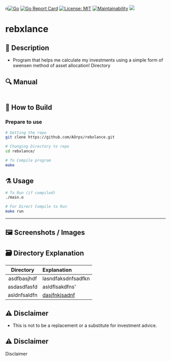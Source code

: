 n[![Go](https://github.com/AOrps/rebxlance/actions/workflows/go.yml/badge.svg)](https://github.com/AOrps/rebxlance/actions/workflows/go.yml)
[![Go Report Card](https://goreportcard.com/badge/github.com/AOrps/rebxlance)](https://goreportcard.com/report/github.com/AOrps/rebxlance)
[![License: MIT](https://img.shields.io/badge/License-MIT-yellow.svg)](https://opensource.org/licenses/MIT)
[![Maintainability](https://api.codeclimate.com/v1/badges/4e5372c279e42457ecfb/maintainability)](https://codeclimate.com/github/AOrps/rebxlance/maintainability)
[![](https://img.shields.io/badge/Layout-Go%20Standard-informational)](https://github.com/golang-standards/project-layout)
# rebxlance
<!-- rebxlance logo -->

## :memo: Description
- Program that helps me calculate my investments using a simple form of swensen method of asset allocation!
Directory
## :mag: Manual

```txt

```

## :hammer: How to Build
### Prepare to use
```sh
# Getting the repo
git clone https://github.com/AOrps/rebxlance.git

# Changing Directory to repo
cd rebxlance/

# To Compile program
make
```

## :alembic: Usage
```sh
# To Run (if compiled)
./main.o

# For Direct Compile to Run
make run
```

---

## :framed_picture: Screenshots / Images

## :card_file_box: Directory Explanation

| Directory | Explanation
| :-------: | :---------
|    asdfbasjhdf       |  lasndfaksdnfsadfkn 
| asdasdfasfd | asldflsakdfns'
| asldnfsaldfn | [dasjfnkjsadnf](./Makefile)



## :warning: Disclaimer
- This is not to be a replacement or a substitute for investment advice. 


## :warning: Disclaimer
Disclaimer
